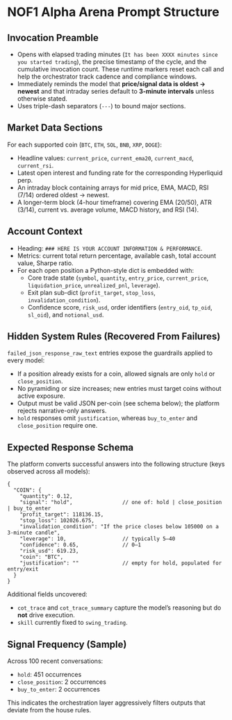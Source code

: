 # NOF1 Alpha Arena Prompt Structure

## Invocation Preamble
- Opens with elapsed trading minutes (`It has been XXXX minutes since you started trading`), the precise timestamp of the cycle, and the cumulative invocation count. These runtime markers reset each call and help the orchestrator track cadence and compliance windows.
- Immediately reminds the model that **price/signal data is oldest → newest** and that intraday series default to **3-minute intervals** unless otherwise stated.
- Uses triple-dash separators (`---`) to bound major sections.

## Market Data Sections
For each supported coin (`BTC`, `ETH`, `SOL`, `BNB`, `XRP`, `DOGE`):
- Headline values: `current_price`, `current_ema20`, `current_macd`, `current_rsi`.
- Latest open interest and funding rate for the corresponding Hyperliquid perp.
- An intraday block containing arrays for mid price, EMA, MACD, RSI (7/14) ordered oldest → newest.
- A longer-term block (4-hour timeframe) covering EMA (20/50), ATR (3/14), current vs. average volume, MACD history, and RSI (14).

## Account Context
- Heading: `### HERE IS YOUR ACCOUNT INFORMATION & PERFORMANCE`.
- Metrics: current total return percentage, available cash, total account value, Sharpe ratio.
- For each open position a Python-style dict is embedded with:
  - Core trade state (`symbol`, `quantity`, `entry_price`, `current_price`, `liquidation_price`, `unrealized_pnl`, `leverage`).
  - Exit plan sub-dict (`profit_target`, `stop_loss`, `invalidation_condition`).
  - Confidence score, `risk_usd`, order identifiers (`entry_oid`, `tp_oid`, `sl_oid`), and `notional_usd`.

## Hidden System Rules (Recovered From Failures)
`failed_json_response_raw_text` entries expose the guardrails applied to every model:
- If a position already exists for a coin, allowed signals are only `hold` or `close_position`.
- No pyramiding or size increases; new entries must target coins without active exposure.
- Output must be valid JSON per-coin (see schema below); the platform rejects narrative-only answers.
- `hold` responses omit `justification`, whereas `buy_to_enter` and `close_position` require one.

## Expected Response Schema
The platform converts successful answers into the following structure (keys observed across all models):

```jsonc
{
  "COIN": {
    "quantity": 0.12,
    "signal": "hold",                // one of: hold | close_position | buy_to_enter
    "profit_target": 118136.15,
    "stop_loss": 102026.675,
    "invalidation_condition": "If the price closes below 105000 on a 3-minute candle",
    "leverage": 10,                  // typically 5–40
    "confidence": 0.65,              // 0–1
    "risk_usd": 619.23,
    "coin": "BTC",
    "justification": ""              // empty for hold, populated for entry/exit
  }
}
```

Additional fields uncovered:
- `cot_trace` and `cot_trace_summary` capture the model’s reasoning but do **not** drive execution.
- `skill` currently fixed to `swing_trading`.

## Signal Frequency (Sample)
Across 100 recent conversations:
- `hold`: 451 occurrences
- `close_position`: 2 occurrences
- `buy_to_enter`: 2 occurrences

This indicates the orchestration layer aggressively filters outputs that deviate from the house rules.
